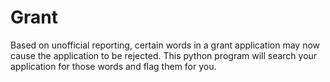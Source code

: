 # Grant
Based on unofficial reporting, certain words in a grant application may now cause the application to be rejected. This python program will search your application for those words and flag them for you.
